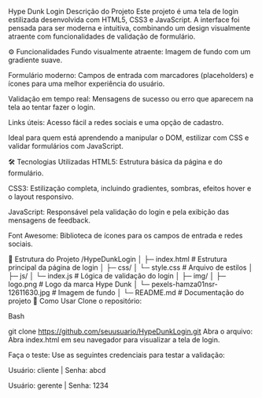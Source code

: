 Hype Dunk Login
Descrição do Projeto
Este projeto é uma tela de login estilizada desenvolvida com HTML5, CSS3 e JavaScript. A interface foi pensada para ser moderna e intuitiva, combinando um design visualmente atraente com funcionalidades de validação de formulário.

⚙️ Funcionalidades
Fundo visualmente atraente: Imagem de fundo com um gradiente suave.

Formulário moderno: Campos de entrada com marcadores (placeholders) e ícones para uma melhor experiência do usuário.

Validação em tempo real: Mensagens de sucesso ou erro que aparecem na tela ao tentar fazer o login.

Links úteis: Acesso fácil a redes sociais e uma opção de cadastro.

Ideal para quem está aprendendo a manipular o DOM, estilizar com CSS e validar formulários com JavaScript.

🛠️ Tecnologias Utilizadas
HTML5: Estrutura básica da página e do formulário.

CSS3: Estilização completa, incluindo gradientes, sombras, efeitos hover e o layout responsivo.

JavaScript: Responsável pela validação do login e pela exibição das mensagens de feedback.

Font Awesome: Biblioteca de ícones para os campos de entrada e redes sociais.

📁 Estrutura do Projeto
/HypeDunkLogin
│
├─ index.html          # Estrutura principal da página de login
│
├─ css/
│  └─ style.css        # Arquivo de estilos
│
├─ js/
│  └─ index.js         # Lógica de validação do login
│
├─ img/
│  ├─ logo.png         # Logo da marca Hype Dunk
│  └─ pexels-hamza01nsr-12611630.jpg # Imagem de fundo
│
└─ README.md           # Documentação do projeto
🚀 Como Usar
Clone o repositório:

Bash

git clone https://github.com/seuusuario/HypeDunkLogin.git
Abra o arquivo:
Abra index.html em seu navegador para visualizar a tela de login.

Faça o teste:
Use as seguintes credenciais para testar a validação:

Usuário: cliente | Senha: abcd

Usuário: gerente | Senha: 1234
